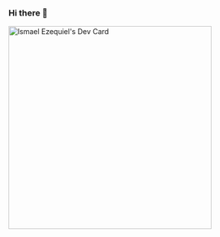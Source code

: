 ### Hi there 👋

<a href="https://app.daily.dev/SurnameBro"><img src="https://api.daily.dev/devcards/3997690028354795b0d6ca004736577a.png?r=n35" width="400" alt="Ismael Ezequiel's Dev Card"/></a>

<!--
**IsmaelEzequiel/IsmaelEzequiel** is a ✨ _special_ ✨ repository because its `README.md` (this file) appears on your GitHub profile.

Here are some ideas to get you started:

- 🔭 I’m currently working on ...
- 🌱 I’m currently learning ...
- 👯 I’m looking to collaborate on ...
- 🤔 I’m looking for help with ...
- 💬 Ask me about ...
- 📫 How to reach me: ...
- 😄 Pronouns: ...
- ⚡ Fun fact: ...
-->
